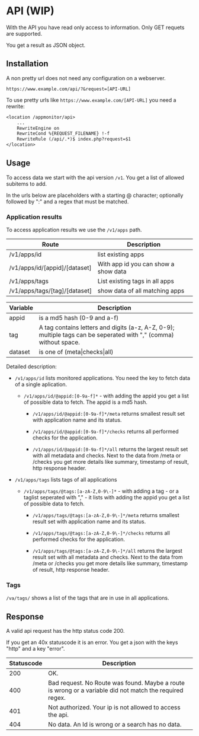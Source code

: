 # API (WIP) #

With the API you have read only access to information. Only GET requets are supported.

You get a result as JSON object.

## Installation ##

A non pretty url does not need any configuration on a webserver.

`https://www.example.com/api/?&request=[API-URL]`

To use pretty urls like `https://www.example.com/[API-URL]` you need a rewrite:

```txt
<location /appmonitor/api>
    ...
    RewriteEngine on
    RewriteCond %{REQUEST_FILENAME} !-f
    RewriteRule (/api/.*)$ index.php?request=$1
</location>
```

## Usage ##

To access data we start with the api version `/v1`.
You get a list of allowed subitems to add.

In the urls below are placeholders with a starting @ character; optionally followed by ":" and a regex that must be matched.

### Application results ###

To access application results we use the `/v1/apps` path.

Route                        | Description
-----------------------------| --------------
/v1/apps/id                  | list existing apps
/v1/apps/id/[appid]/[dataset]| With app id you can show a show data 
/v1/apps/tags                | List existing tags in all apps
/v1/apps/tags/[tag]/[dataset]| show data of all matching apps

Variable  | Description
----------|-------------
appid     | is a md5 hash (0-9 and a-f)
tag       | A tag contains letters and digits (a-z, A-Z, 0-9); multiple tags can be seperated with "," (comma) without space.
dataset   | is one of (meta\|checks\|all)

Detailed description:

* `/v1/apps/id` lists monitored applications. You need the key to fetch data of a single aplication.

  * `/v1/apps/id/@appid:[0-9a-f]*` - with adding the appid you get a list of possible data to fetch. The appid is a md5 hash.

    * `/v1/apps/id/@appid:[0-9a-f]*/meta` returns smallest result set with application name and its status.

    * `/v1/apps/id/@appid:[0-9a-f]*/checks` returns all performed checks for the application.

    * `/v1/apps/id/@appid:[0-9a-f]*/all` returns the largest result set with all metadata and checks. Next to the data from /meta or /checks you get more details like summary, timestamp of result, http response header.

* `/v1/apps/tags` lists tags of all applications

  * `/v1/apps/tags/@tags:[a-zA-Z,0-9\-]*` - with adding a tag - or a taglist seperated with "," - it lists with adding the appid you get a list of possible data to fetch.

    * `/v1/apps/tags/@tags:[a-zA-Z,0-9\-]*/meta` returns smallest result set with application name and its status.

    * `/v1/apps/tags/@tags:[a-zA-Z,0-9\-]*/checks` returns all performed checks for the application.

    * `/v1/apps/tags/@tags:[a-zA-Z,0-9\-]*/all` returns the largest result set with all metadata and checks. Next to the data from /meta or /checks you get more details like summary, timestamp of result, http response header.

### Tags ###

`/va/tags/` shows a list of the tags that are in use in all applications.

## Response ##

A valid api request has the http status code 200.

If you get an 40x statuscode it is an error. You get a json with the keys "http" and a key "error".

Statuscode | Description
-----------|--------------
200        | OK.
400        | Bad request. No Route was found. Maybe a route is wrong or a variable did not match the required regex.
401        | Not authorized. Your ip is not allowed to access the api.
404        | No data. An Id is wrong or a search has no data.
